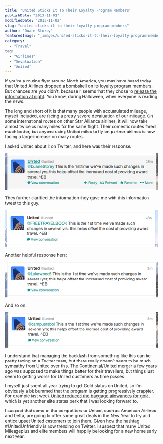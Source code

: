 ```yaml
---
title: "United Sticks It To Their Loyalty Program Members"
publishDate: "2013-11-02"
modifiedDate: "2013-11-02"
slug: "united-sticks-it-to-their-loyalty-program-members"
author: "Duane Storey"
featuredImage: "_images/united-sticks-it-to-their-loyalty-program-members-featured.png"
category:
  - "Travel"
tag:
  - "Airlines"
  - "Devaluation"
  - "United"
---
```


If you’re a routine flyer around North America, you may have heard today that United Airlines dropped a bombshell on its loyalty program members. But chances are you didn’t, because it seems that they chose to [release the information at night](http://milevalue.com/united-devalues-award-chart/?utm_source=rss&utm_medium=rss&utm_campaign=united-devalues-award-chart). You know, during Halloween, when everyone is reading the news.

The long and short of it is that many people with accumulated mileage, myself included, are facing a pretty severe devaluation of our mileage. On some international routes on other Star Alliance airlines, it will now take almost twice as many miles for the same flight. Their domestic routes fared much better, but anyone using United miles to fly on partner airlines is now facing a large increase on many routes.

I asked United about it on Twitter, and here was their response.

[![Screen Shot 2013-11-02 at 12.24.07 AM](_images/united-sticks-it-to-their-loyalty-program-members-1.png)](_images/united-sticks-it-to-their-loyalty-program-members-1.png)

They further clarified the information they gave me with this information tweet to this guy.

[![Screen Shot 2013-11-02 at 12.31.11 AM](_images/united-sticks-it-to-their-loyalty-program-members-2.png)](_images/united-sticks-it-to-their-loyalty-program-members-2.png)

Another helpful response here:

![Screen Shot 2013-11-02 at 12.47.35 AM](_images/united-sticks-it-to-their-loyalty-program-members-3.png)

And so on:

![Screen Shot 2013-11-02 at 12.47.44 AM](_images/united-sticks-it-to-their-loyalty-program-members-4.png)

I understand that managing the backlash from something like this can be pretty taxing on a Twitter team, but there really doesn’t seem to be much sympathy from United over this. The Continental/United merger a few years ago was supposed to make things better for their travellers, but things just seem to getting worse for United customers as time passes.

I myself just spent all year trying to get Gold status on United, so I’m obviously a bit bummed that the program is getting progressively crappier. For example last week [United reduced the baggage allowances for gold](http://loyaltylobby.com/2013/10/23/united-airlines-reduces-star-alliance-gold-checked-baggage-allowance-on-domestic-flights/), which is yet another elite status perk that I was looking forward to.

I suspect that some of the competitors to United, such as American Airlines and Delta, are going to offer some great deals in the New Year to try and entice upset United customers to join them. Given how the hashtag [\#UnitedUnfriendly](https://twitter.com/search?q=%23UnitedUnfriendly&src=tyah) is now trending on Twitter, I suspect that many United Mileageplus and elite members will happily be looking for a new home early next year.